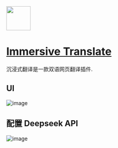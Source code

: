 <img src="https://github.com/deepseek-ai/awesome-deepseek-integration/assets/59196087/9d3f42b8-fcd0-47ab-8b06-1dd0554dd80e" width="64" height="auto" /> 

# [Immersive Translate](https://immersivetranslate.com/)

沉浸式翻译是一款双语网页翻译插件.

## UI

![image](https://github.com/deepseek-ai/awesome-deepseek-integration/assets/59196087/adf0f871-3ea6-4523-b892-57305bbe8de0)


## 配置 Deepseek API

![image](https://github.com/deepseek-ai/awesome-deepseek-integration/assets/59196087/66d84b17-b420-484a-b814-122813491fd9)
